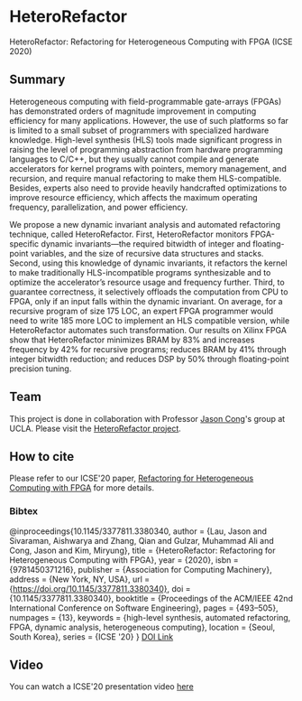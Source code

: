 # HeteroRefactor
HeteroRefactor: Refactoring for Heterogeneous Computing with FPGA (ICSE 2020)

## Summary 
Heterogeneous computing with field-programmable gate-arrays (FPGAs) has demonstrated orders of magnitude improvement in computing efficiency for many applications. However, the use of such platforms so far is limited to a small subset of programmers with specialized hardware knowledge. High-level synthesis (HLS) tools made significant progress in raising the level of programming abstraction from hardware programming languages to C/C++, but they usually cannot compile and generate accelerators for kernel programs with pointers, memory management, and recursion, and require manual refactoring to make them HLS-compatible. Besides, experts also need to provide heavily handcrafted optimizations to improve resource efficiency, which affects the maximum operating frequency, parallelization, and power efficiency. 

We propose a new dynamic invariant analysis and automated refactoring technique, called HeteroRefactor. First, HeteroRefactor monitors FPGA-specific dynamic invariants—the required bitwidth of integer and floating-point variables, and the size of recursive data structures and stacks. Second, using this knowledge of dynamic invariants, it refactors the kernel to make traditionally HLS-incompatible programs synthesizable and to optimize the accelerator’s resource usage and frequency further. Third, to guarantee correctness, it selectively offloads the computation from CPU to FPGA, only if an input falls within the dynamic invariant.
On average, for a recursive program of size 175 LOC, an expert FPGA programmer would need to write 185 more LOC to implement an HLS compatible version, while HeteroRefactor automates such transformation. Our results on Xilinx FPGA show that HeteroRefactor minimizes BRAM by 83% and increases frequency by 42% for recursive programs; reduces BRAM by 41% through integer bitwidth reduction; and reduces DSP by 50% through floating-point precision tuning.

## Team 
This project is done in collaboration with Professor [Jason Cong](https://vast.cs.ucla.edu/people/faculty/jason-cong)'s group at UCLA. Please visit the [HeteroRefactor project](https://github.com/heterorefactor/heterorefactor).


## How to cite 
Please refer to our ICSE'20 paper, [Refactoring for Heterogeneous Computing with FPGA](https://web.cs.ucla.edu/~miryung/Publications/icse2020-heterorefactor.pdf) for more details. 
### Bibtex  
@inproceedings{10.1145/3377811.3380340,
author = {Lau, Jason and Sivaraman, Aishwarya and Zhang, Qian and Gulzar, Muhammad Ali and Cong, Jason and Kim, Miryung},
title = {HeteroRefactor: Refactoring for Heterogeneous Computing with FPGA},
year = {2020},
isbn = {9781450371216},
publisher = {Association for Computing Machinery},
address = {New York, NY, USA},
url = {https://doi.org/10.1145/3377811.3380340},
doi = {10.1145/3377811.3380340},
booktitle = {Proceedings of the ACM/IEEE 42nd International Conference on Software Engineering},
pages = {493–505},
numpages = {13},
keywords = {high-level synthesis, automated refactoring, FPGA, dynamic analysis, heterogeneous computing},
location = {Seoul, South Korea},
series = {ICSE '20}
}
[DOI Link](https://dl.acm.org/doi/10.1145/3377811.3380340)

## Video
You can watch a ICSE'20 presentation video [here](https://www.youtube.com/watch?v=FCLYIpPHHls)
 
